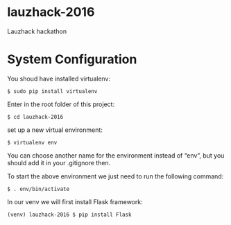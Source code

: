 # lauzhack-2016
Lauzhack hackathon

# System Configuration
You shoud have installed virtualenv:
```
$ sudo pip install virtualenv
```

Enter in the root folder of this project:
```
$ cd lauzhack-2016
```

set up a new virtual environment:

```
$ virtualenv env
```

You can choose another name for the environment instead of “env”, but you should add it in your .gitignore then.

To start the above environment we just need to run the following command:
```
$ . env/bin/activate
```

In our venv we will first install Flask framework:
```
(venv) lauzhack-2016 $ pip install Flask
``` 
